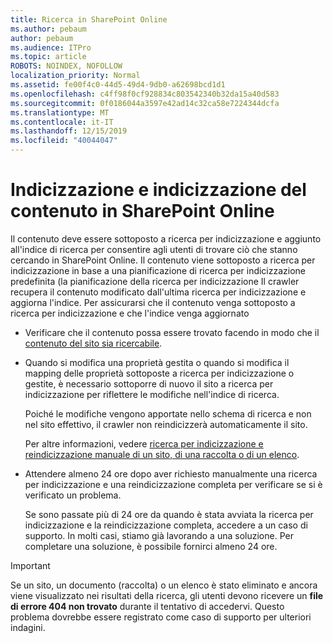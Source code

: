 ```yaml
---
title: Ricerca in SharePoint Online
ms.author: pebaum
author: pebaum
ms.audience: ITPro
ms.topic: article
ROBOTS: NOINDEX, NOFOLLOW
localization_priority: Normal
ms.assetid: fe00f4c0-44d5-49d4-9db0-a62698bcd1d1
ms.openlocfilehash: c4ff98f0cf928834c803542340b32da15a40d583
ms.sourcegitcommit: 0f0186044a3597e42ad14c32ca58e7224344dcfa
ms.translationtype: MT
ms.contentlocale: it-IT
ms.lasthandoff: 12/15/2019
ms.locfileid: "40044047"
---
```

# <a name="content-crawling-and-indexing-in-sharepoint-online"></a>Indicizzazione e indicizzazione del contenuto in SharePoint Online

Il contenuto deve essere sottoposto a ricerca per indicizzazione e aggiunto all'indice di ricerca per consentire agli utenti di trovare ciò che stanno cercando in SharePoint Online. Il contenuto viene sottoposto a ricerca per indicizzazione in base a una pianificazione di ricerca per indicizzazione predefinita (la pianificazione della ricerca per indicizzazione Il crawler recupera il contenuto modificato dall'ultima ricerca per indicizzazione e aggiorna l'indice. Per assicurarsi che il contenuto venga sottoposto a ricerca per indicizzazione e che l'indice venga aggiornato

- Verificare che il contenuto possa essere trovato facendo in modo che il [contenuto del sito sia ricercabile](https://docs.microsoft.com/sharepoint/make-site-content-searchable).

- Quando si modifica una proprietà gestita o quando si modifica il mapping delle proprietà sottoposte a ricerca per indicizzazione o gestite, è necessario sottoporre di nuovo il sito a ricerca per indicizzazione per riflettere le modifiche nell'indice di ricerca. 

    Poiché le modifiche vengono apportate nello schema di ricerca e non nel sito effettivo, il crawler non reindicizzerà automaticamente il sito. 

    Per altre informazioni, vedere [ricerca per indicizzazione e reindicizzazione manuale di un sito, di una raccolta o di un elenco](https://docs.microsoft.com/sharepoint/crawl-site-conten).

- Attendere almeno 24 ore dopo aver richiesto manualmente una ricerca per indicizzazione e una reindicizzazione completa per verificare se si è verificato un problema. 

    Se sono passate più di 24 ore da quando è stata avviata la ricerca per indicizzazione e la reindicizzazione completa, accedere a un caso di supporto. In molti casi, stiamo già lavorando a una soluzione. Per completare una soluzione, è possibile fornirci almeno 24 ore.

> [!IMPORTANT]
> Se un sito, un documento (raccolta) o un elenco è stato eliminato e ancora viene visualizzato nei risultati della ricerca, gli utenti devono ricevere un **file di errore 404 non trovato** durante il tentativo di accedervi. Questo problema dovrebbe essere registrato come caso di supporto per ulteriori indagini. 



